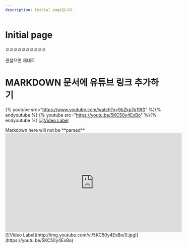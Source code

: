 ```yaml
---
description: Initial page입니다.
---
```


# Initial page

ㄹㄹㄹㄹㄹㄹㄹㄹㄹㄹ

괜찮으면 제대로 

# MARKDOWN 문서에 유튜브 링크 추가하기

{% youtube src="https://www.youtube.com/watch?v=9bZkp7q19f0" %}{% endyoutube %}
{% youtube src="https://youtu.be/5KC50y4ExBo" %}{% endyoutube %}
[![Video Label](http://img.youtube.com/vi/5KC50y4ExBo/0.jpg)](https://youtu.be/5KC50y4ExBo)

<div>
Markdown here will not be **parsed**
</div>
<div>
  <iframe width="560" height="315" src="https://www.youtube.com/embed/5KC50y4ExBo" frameborder="0" allow="autoplay; encrypted-media" allowfullscreen></iframe>
</div>
[![Video Label](http://img.youtube.com/vi/5KC50y4ExBo/0.jpg)](https://youtu.be/5KC50y4ExBo)
